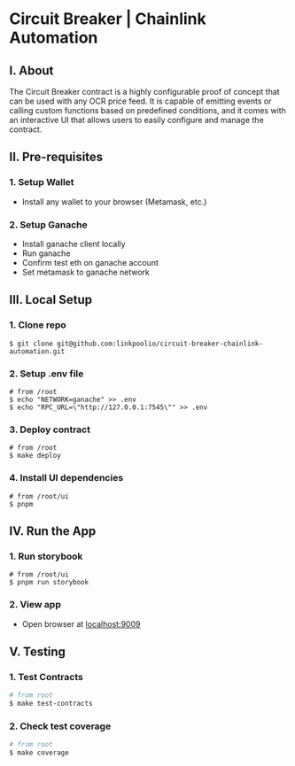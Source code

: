 # Circuit Breaker | Chainlink Automation

## I. About

The Circuit Breaker contract is a highly configurable proof of concept that can be used with any OCR price feed. It is capable of emitting events or calling custom functions based on predefined conditions, and it comes with an interactive UI that allows users to easily configure and manage the contract.

## II. Pre-requisites

### 1. Setup Wallet

- Install any wallet to your browser (Metamask, etc.)

### 2. Setup Ganache

- Install ganache client locally
- Run ganache
- Confirm test eth on ganache account
- Set metamask to ganache network

## III. Local Setup

### 1. Clone repo

```
$ git clone git@github.com:linkpoolio/circuit-breaker-chainlink-automation.git
```

### 2. Setup .env file

```
# from /root
$ echo "NETWORK=ganache" >> .env
$ echo "RPC_URL=\"http://127.0.0.1:7545\"" >> .env
```

### 3. Deploy contract

```
# from /root
$ make deploy
```

### 4. Install UI dependencies

```
# from /root/ui
$ pnpm
```

## IV. Run the App

### 1. Run storybook

```
# from /root/ui
$ pnpm run storybook
```

### 2. View app

- Open browser at [localhost:9009](localhost:9009)

## V. Testing

### 1. Test Contracts

```bash
# from root
$ make test-contracts
```

### 2. Check test coverage

```bash
# from root
$ make coverage
```

